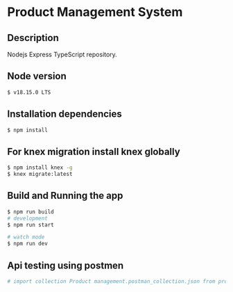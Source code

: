 # Product Management System
## Description

Nodejs Express TypeScript repository.

## Node version

```bash
$ v18.15.0 LTS
```

## Installation dependencies

```bash
$ npm install
```

## For knex migration install knex globally

```bash
$ npm install knex -g
$ knex migrate:latest
```


## Build and Running the app

```bash
$ npm run build
# development
$ npm run start

# watch mode
$ npm run dev
```

## Api testing using postmen

```bash
# import collection Product management.postman_collection.json from project root folder
```


